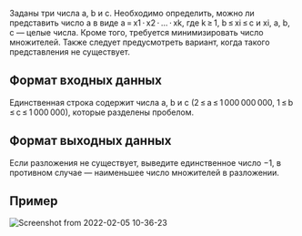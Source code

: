Заданы три числа a, b и c. Необходимо определить, можно ли представить число a в виде a = x1 ⋅ x2 ⋅ … ⋅ xk, где k ≥ 1, b ≤ xi ≤ c и xi, a, b, c — целые числа. Кроме того, требуется минимизировать число множителей. Также следует предусмотреть вариант, когда такого представления не существует.
## Формат входных данных
Единственная строка содержит числа a, b и c (2 ≤ a ≤ 1 000 000 000, 1 ≤ b ≤ c ≤ 1 000 000), которые разделены пробелом.
## Формат выходных данных 
Если разложения не существует, выведите единственное число −1, в противном случае — наименьшее число множителей в разложении.
## Пример

![Screenshot from 2022-02-05 10-36-23](https://user-images.githubusercontent.com/74289746/152633177-d5601b60-c5dc-4a48-b7e5-325b84d59274.png)
